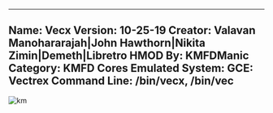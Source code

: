 -----------------------
Name: Vecx
Version: 10-25-19
Creator: Valavan Manohararajah|John Hawthorn|Nikita Zimin|Demeth|Libretro
HMOD By: KMFDManic
Category: KMFD Cores
Emulated System: GCE: Vectrex
Command Line: /bin/vecx, /bin/vec
-----------------------
![km](https://i.imgur.com/D31aUJM.png)
